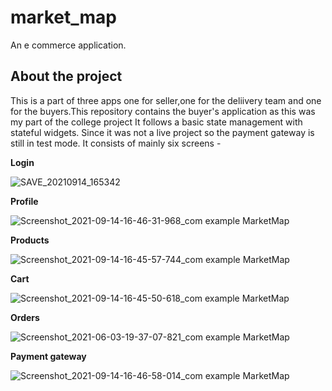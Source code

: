 

# market_map

An e commerce application.
## About the project

This is a part of three apps one for seller,one for the deliivery team and one for the buyers.This repository contains the buyer's application as this was my part of the college project
It follows a basic state management with stateful widgets.
Since it was not a live project so the payment gateway is still in test mode.
It consists of mainly six screens -

**Login**

![SAVE_20210914_165342](https://user-images.githubusercontent.com/72072697/133249140-62243bea-7480-4b9a-8dba-4baeb6eea45c.jpeg)


**Profile**

![Screenshot_2021-09-14-16-46-31-968_com example MarketMap](https://user-images.githubusercontent.com/72072697/133248544-0bf47be4-f252-4ff3-bb25-71010228f342.png)


**Products**

![Screenshot_2021-09-14-16-45-57-744_com example MarketMap](https://user-images.githubusercontent.com/72072697/133248375-8527766c-5467-4281-878e-7b4323a96dd9.png)


**Cart**

![Screenshot_2021-09-14-16-45-50-618_com example MarketMap](https://user-images.githubusercontent.com/72072697/133248224-88160b67-344b-4df5-8cd4-407e4b7b7521.png)

**Orders**

![Screenshot_2021-06-03-19-37-07-821_com example MarketMap](https://user-images.githubusercontent.com/72072697/133246884-8498e504-0a85-47f8-9e25-08d132afcfc8.png)


**Payment gateway**

![Screenshot_2021-09-14-16-46-58-014_com example MarketMap](https://user-images.githubusercontent.com/72072697/133249235-d79a74e7-ad3f-48e0-9ee9-9c9c918edb49.png)
